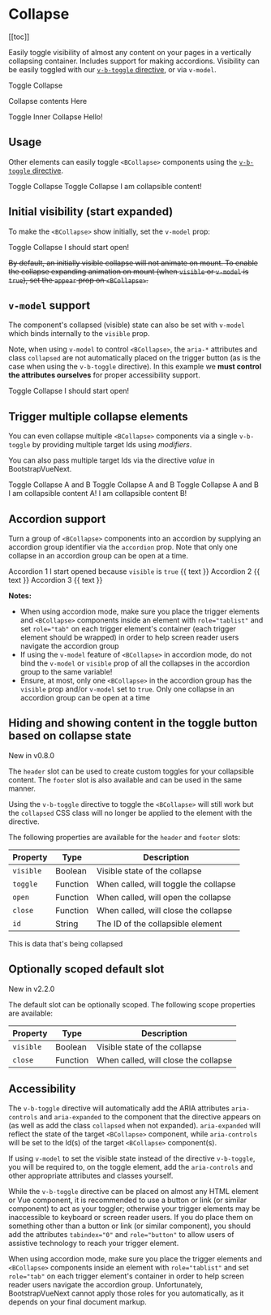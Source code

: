 # Collapse

<ClientOnly>
  <Teleport to=".bd-toc">

[[toc]]

  </Teleport>
</ClientOnly>

<div class="lead mb-5">

Easily toggle visibility of almost any content on your pages in a vertically collapsing container.
Includes support for making accordions. Visibility can be easily toggled with our
[`v-b-toggle` directive](/docs/directives/toggle), or via `v-model`.

</div>

<HighlightCard>
  <BButton v-b-toggle.collapse-1 variant="primary">Toggle Collapse</BButton>
  <BCollapse id="collapse-1">
    <BCard class="mt-4">
      <p class="card-text">Collapse contents Here</p>
      <BButton v-b-toggle.collapse-1-inner size="sm">Toggle Inner Collapse</BButton>
      <BCollapse id="collapse-1-inner">
        <BCard class="mt-4">Hello!</BCard>
      </BCollapse>
    </BCard>
  </BCollapse>
  <template #html>

```vue-html
<BButton v-b-toggle.collapse-1 variant="primary">Toggle Collapse</BButton>

<BCollapse id="collapse-1">
  <BCard>
    <p class="card-text">Collapse contents Here</p>
    <BButton v-b-toggle.collapse-1-inner size="sm">Toggle Inner Collapse</BButton>
    <BCollapse id="collapse-1-inner" class="mt-2">
      <BCard>Hello!</BCard>
    </BCollapse>
  </BCard>
</BCollapse>
```

  </template>
</HighlightCard>

## Usage

Other elements can easily toggle `<BCollapse>` components using the
[`v-b-toggle` directive](/docs/directives/toggle).

<HighlightCard>
  <!-- Using modifiers -->
  <BButton v-b-toggle.collapse-2 class="m-1">Toggle Collapse</BButton>
  <!-- Using value -->
  <BButton v-b-toggle="'collapse-2'" class="m-1">Toggle Collapse</BButton>
  <!-- Element to collapse -->
  <BCollapse id="collapse-2">
    <BCard class="mt-4">I am collapsible content!</BCard>
  </BCollapse>
  <template #html>

```vue-html
  <!-- Using modifiers -->
  <BButton v-b-toggle.collapse-2 class="m-1">Toggle Collapse</BButton>

  <!-- Using value -->
  <BButton v-b-toggle="'collapse-2'" class="m-1">Toggle Collapse</BButton>

  <!-- Element to collapse -->
  <BCollapse id="collapse-2">
    <BCard>I am collapsible content!</BCard>
  </BCollapse>
```

  </template>
</HighlightCard>

## Initial visibility (start expanded)

To make the `<BCollapse>` show initially, set the `v-model` prop:

<HighlightCard>
  <BButton v-b-toggle.collapse-3 class="m-1">Toggle Collapse</BButton>
  <BCollapse visible id="collapse-3">
    <BCard class="mt-4">I should start open!</BCard>
  </BCollapse>
  <template #html>

```vue-html
<BButton v-b-toggle.collapse-3 class="m-1">Toggle Collapse</BButton>

<BCollapse visible id="collapse-3">
  <BCard>I should start open!</BCard>
</BCollapse>
```

  </template>
</HighlightCard>

~~By default, an initially visible collapse will not animate on mount. To enable the collapse
expanding animation on mount (when `visible` or `v-model` is `true`), set the `appear` prop on
`<BCollapse>`.~~

## `v-model` support

The component's collapsed (visible) state can also be set with `v-model` which binds internally to
the `visible` prop.

Note, when using `v-model` to control `<BCollapse>`, the `aria-*` attributes and class `collapsed`
are not automatically placed on the trigger button (as is the case when using the `v-b-toggle`
directive). In this example we **must control the attributes ourselves** for proper accessibility
support.

<HighlightCard>
  <BButton
    :class="visible ? null : 'collapsed'"
    :aria-expanded="visible ? 'true' : 'false'"
    aria-controls="collapse-4"
    @click="visible = !visible"
  >
    Toggle Collapse
  </BButton>
  <BCollapse id="collapse-4" v-model="visible">
    <BCard class="mt-4">I should start open!</BCard>
  </BCollapse>
  <template #html>

```vue
<template>
  <BCard>
    <BButton
      :class="visible ? null : 'collapsed'"
      :aria-expanded="visible ? 'true' : 'false'"
      aria-controls="collapse-4"
      @click="visible = !visible"
    >
      Toggle Collapse
    </BButton>
    <BCollapse id="collapse-4" v-model="visible" class="mt-2">
      <BCard>I should start open!</BCard>
    </BCollapse>
  </BCard>
</template>

<script setup lang="ts">
const visible = ref(true)
</script>
```

  </template>
</HighlightCard>

## Trigger multiple collapse elements

You can even collapse multiple `<BCollapse>` components via a single `v-b-toggle` by providing
multiple target Ids using _modifiers_.

You can also pass multiple target Ids via the directive _value_ in BootstrapVueNext.

<HighlightCard>
  <div class="d-flex gap-2">
    <!-- Via multiple directive modifiers -->
    <BButton v-b-toggle.collapse-a.collapse-b>Toggle Collapse A and B</BButton>
    <!-- Via space separated string of Ids passed to directive value -->
    <BButton v-b-toggle="'collapse-a collapse-b'">Toggle Collapse A and B</BButton>
    <!-- Via array of string Ids passed to directive value -->
    <BButton v-b-toggle="['collapse-a', 'collapse-b']">Toggle Collapse A and B</BButton>
  </div>
  <!-- Elements to collapse -->
  <BCollapse id="collapse-a">
      <BCard class="mt-4">I am collapsible content A!</BCard>
  </BCollapse>
  <BCollapse id="collapse-b">
      <BCard class="mt-4">I am collapsible content B!</BCard>
  </BCollapse>
  <template #html>

```vue-html
  <!-- Via multiple directive modifiers -->
  <BButton v-b-toggle.collapse-a.collapse-b>Toggle Collapse A and B</BButton>

  <!-- Via space separated string of Ids passed to directive value -->
  <BButton v-b-toggle="'collapse-a collapse-b'">Toggle Collapse A and B</BButton>

  <!-- Via array of string Ids passed to directive value -->
  <BButton v-b-toggle="['collapse-a', 'collapse-b']">Toggle Collapse A and B</BButton>

  <!-- Elements to collapse -->
  <BCollapse id="collapse-a">
    <BCard>I am collapsible content A!</BCard>
  </BCollapse>

  <BCollapse id="collapse-b">
    <BCard>I am collapsible content B!</BCard>
  </BCollapse>
```

  </template>
</HighlightCard>

## Accordion support

Turn a group of `<BCollapse>` components into an accordion by supplying an accordion group
identifier via the `accordion` prop. Note that only one collapse in an accordion group can be open
at a time.

<HighlightCard>
  <div id="my-accordion" class="accordion" role="tablist">
    <BCard no-body class="mb-1">
      <BCardHeader header-tag="header" class="p-1 d-grid gap-2" role="tab">
        <BButton v-b-toggle.accordion-1 variant="info">Accordion 1</BButton>
      </BCardHeader>
      <BCollapse id="accordion-1" visible accordion="my-accordion" role="tabpanel">
        <BCardBody>
          <BCardText>I start opened because <code>visible</code> is <code>true</code></BCardText>
          <BCardText>{{ text }}</BCardText>
        </BCardBody>
      </BCollapse>
    </BCard>
    <BCard no-body class="mb-1">
      <BCardHeader header-tag="header" class="p-1  d-grid gap-2" role="tab">
        <BButton v-b-toggle.accordion-2 variant="info">Accordion 2</BButton>
      </BCardHeader>
      <BCollapse id="accordion-2" accordion="my-accordion" role="tabpanel">
        <BCardBody>
          <BCardText>{{ text }}</BCardText>
        </BCardBody>
      </BCollapse>
    </BCard>
    <BCard no-body class="mb-1">
      <BCardHeader header-tag="header" class="p-1 d-grid gap-2" role="tab">
        <BButton v-b-toggle.accordion-3 variant="info">Accordion 3</BButton>
      </BCardHeader>
      <BCollapse id="accordion-3" accordion="my-accordion" role="tabpanel">
        <BCardBody>
          <BCardText>{{ text }}</BCardText>
        </BCardBody>
      </BCollapse>
    </BCard>
  </div>
  <template #html>

```vue
<template>
  <BCard>
    <div id="my-accordion" class="accordion" role="tablist">
      <BCard no-body class="mb-1">
        <BCardHeader header-tag="header" class="p-1 d-grid gap-2" role="tab">
          <BButton v-b-toggle.accordion-1 variant="info">Accordion 1</BButton>
        </BCardHeader>
        <BCollapse id="accordion-1" visible accordion="my-accordion" role="tabpanel">
          <BCardBody>
            <BCardText
              >I start opened because <code>visible</code> is <code>true</code></BCardText
            >
            <BCardText>{{ text }}</BCardText>
          </BCardBody>
        </BCollapse>
      </BCard>

      <BCard no-body class="mb-1">
        <BCardHeader header-tag="header" class="p-1  d-grid gap-2" role="tab">
          <BButton v-b-toggle.accordion-2 variant="info">Accordion 2</BButton>
        </BCardHeader>
        <BCollapse id="accordion-2" accordion="my-accordion" role="tabpanel">
          <BCardBody>
            <BCardText>{{ text }}</BCardText>
          </BCardBody>
        </BCollapse>
      </BCard>

      <BCard no-body class="mb-1">
        <BCardHeader header-tag="header" class="p-1 d-grid gap-2" role="tab">
          <BButton v-b-toggle.accordion-3 variant="info">Accordion 3</BButton>
        </BCardHeader>
        <BCollapse id="accordion-3" accordion="my-accordion" role="tabpanel">
          <BCardBody>
            <BCardText>{{ text }}</BCardText>
          </BCardBody>
        </BCollapse>
      </BCard>
    </div>
  </BCard>
</template>

<script setup lang="ts">
const text = `
  Anim pariatur cliche reprehenderit, enim eiusmod high life accusamus terry
  richardson ad squid. 3 wolf moon officia aute, non cupidatat skateboard dolor
  brunch. Food truck quinoa nesciunt laborum eiusmod. Brunch 3 wolf moon
  tempor, sunt aliqua put a bird on it squid single-origin coffee nulla
  assumenda shoreditch et. Nihil anim keffiyeh helvetica, craft beer labore
  wes anderson cred nesciunt sapiente ea proident. Ad vegan excepteur butcher
  vice lomo. Leggings occaecat craft beer farm-to-table, raw denim aesthetic
  synth nesciunt you probably haven't heard of them accusamus labore VHS.
`
</script>
```

  </template>
</HighlightCard>

**Notes:**

- When using accordion mode, make sure you place the trigger elements and `<BCollapse>` components
  inside an element with `role="tablist"` and set `role="tab"` on each trigger element's container
  (each trigger element should be wrapped) in order to help screen reader users navigate the
  accordion group
- If using the `v-model` feature of `<BCollapse>` in accordion mode, do not bind the `v-model` or
  `visible` prop of all the collapses in the accordion group to the same variable!
- Ensure, at most, only one `<BCollapse>` in the accordion group has the `visible` prop and/or
  `v-model` set to `true`. Only one collapse in an accordion group can be open at a time

## Hiding and showing content in the toggle button based on collapse state

<span class="badge bg-info small">New in v0.8.0</span>

The `header` slot can be used to create custom toggles for your collapsible content. The `footer` slot is also available and can be used in the same manner.

Using the `v-b-toggle` directive to toggle the `<BCollapse>` will still work but the `collapsed` CSS class will no longer be applied to the element with the directive.

The following properties are available for the `header` and `footer` slots:

| Property  | Type     | Description                           |
| --------- | -------- | ------------------------------------- |
| `visible` | Boolean  | Visible state of the collapse         |
| `toggle`  | Function | When called, will toggle the collapse |
| `open`    | Function | When called, will open the collapse   |
| `close`   | Function | When called, will close the collapse  |
| `id`      | String   | The ID of the collapsible element     |

<HighlightCard>
  <BCollapse id="my-collapse">
    <template #header="{visible, toggle, id}">
      <BButton variant="primary" :aria-expanded="visible" :aria-controls="id" @click="toggle">
          <span v-if="visible">Close</span><span v-else>Open</span> My Collapse
      </BButton>
    </template>
    <!-- Content here -->
    <div class="mt-2">This is data that's being collapsed</div>
  </BCollapse>
  <template #html>

```vue-html
<BCollapse id="my-collapse">
  <template #header="{visible, toggle, id}">
    <BButton variant="primary" :aria-expanded="visible" :aria-controls="id" @click="toggle">
      <span v-if="visible">Close</span><span v-else>Open</span> My Collapse
    </BButton>
  </template>
  <!-- Content here -->
  <div class="mt-2">This is data that's being collapsed</div>
</BCollapse>
```

  </template>
</HighlightCard>

## Optionally scoped default slot

<span class="badge badge-info small">New in v2.2.0</span>

The default slot can be optionally scoped. The following scope properties are available:

| Property  | Type     | Description                          |
| --------- | -------- | ------------------------------------ |
| `visible` | Boolean  | Visible state of the collapse        |
| `close`   | Function | When called, will close the collapse |

## Accessibility

The `v-b-toggle` directive will automatically add the ARIA attributes `aria-controls` and
`aria-expanded` to the component that the directive appears on (as well as add the class `collapsed`
when not expanded). `aria-expanded` will reflect the state of the target `<BCollapse>` component,
while `aria-controls` will be set to the Id(s) of the target `<BCollapse>` component(s).

If using `v-model` to set the visible state instead of the directive `v-b-toggle`, you will be
required to, on the toggle element, add the `aria-controls` and other appropriate attributes and
classes yourself.

While the `v-b-toggle` directive can be placed on almost any HTML element or Vue component, it is
recommended to use a button or link (or similar component) to act as your toggler; otherwise your
trigger elements may be inaccessible to keyboard or screen reader users. If you do place them on
something other than a button or link (or similar component), you should add the attributes
`tabindex="0"` and `role="button"` to allow users of assistive technology to reach your trigger
element.

When using accordion mode, make sure you place the trigger elements and `<BCollapse>` components
inside an element with `role="tablist"` and set `role="tab"` on each trigger element's container in
order to help screen reader users navigate the accordion group. Unfortunately, BootstrapVueNext cannot
apply those roles for you automatically, as it depends on your final document markup.

<ComponentReference :data="data" />

<script setup lang="ts">
import {data} from '../../data/components/collapse.data'
import ComponentReference from '../../components/ComponentReference.vue'
import HighlightCard from '../../components/HighlightCard.vue'
import {
  BCard,
  BCardText,
  BCardBody,
  BCardHeader,
  BCollapseBButton,
  BButton,
  BCollapse,
  vBToggle,
} from 'bootstrap-vue-next'
import {ref, computed} from 'vue'

const visible = ref(true);

const text = "Anim pariatur cliche reprehenderit, enim eiusmod high life accusamus terry richardson ad squid. 3 wolf moon officia aute, non cupidatat skateboard dolor brunch. Food truck quinoa nesciunt laborum eiusmod. Brunch 3 wolf moon tempor, sunt aliqua put a bird on it squid single-origin coffee nulla assumenda shoreditch et. Nihil anim keffiyeh helvetica, craft beer labore wes anderson cred nesciunt sapiente ea proident. Ad vegan excepteur butcher vice lomo. Leggings occaecat craft beer farm-to-table, raw denim aesthetic synth nesciunt you probably haven't heard of them accusamus labore VHS."
</script>

<style>
.collapsed > .when-open {
  display: none;
}
button:not(.collapsed) > .when-closed {
  display: none;
}
</style>

